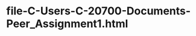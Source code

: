 file-C-Users-C-20700-Documents-Peer_Assignment1.html
====================================================
